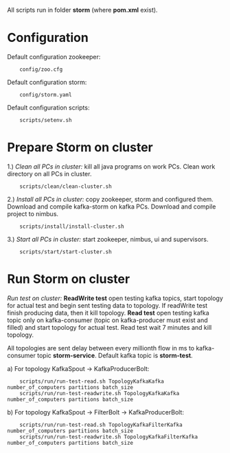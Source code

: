 All scripts run in folder <b>storm</b> (where <b>pom.xml</b> exist).

Configuration
============================

Default configuration zookeeper:

        config/zoo.cfg

Default configuration storm:

        config/storm.yaml

Default configuration scripts:

        scripts/setenv.sh


Prepare Storm on cluster
============================

1.) <i>Clean all PCs in cluster:</i> kill all java programs on work PCs.
Clean work directory on all PCs in cluster.

        scripts/clean/clean-cluster.sh

2.) <i>Install all PCs in cluster:</i> copy zookeeper, storm and configured them.
Download and compile kafka-storm on kafka PCs. Download and compile project to nimbus.

        scripts/install/install-cluster.sh

3.) <i>Start all PCs in cluster:</i> start zookeeper, nimbus, ui and supervisors.

        scripts/start/start-cluster.sh

Run Storm on cluster
============================

<i>Run test on cluster:</i> <b>ReadWrite test</b> open testing kafka topics, start topology for actual test
and begin sent testing data to topology. If readWrite test finish producing data, then it kill topology.
<b>Read test</b> open testing kafka topic only on kafka-consumer (topic on kafka-producer must exist and filled)
and start topology for actual test. Read test wait 7 minutes and kill topology.

All topologies are sent delay between every millionth flow in ms to kafka-consumer topic <b>storm-service</b>.
Default kafka topic is <b>storm-test</b>.

a) For topology KafkaSpout -> KafkaProducerBolt:

        scripts/run/run-test-read.sh TopologyKafkaKafka number_of_computers partitions batch_size
        scripts/run/run-test-readwrite.sh TopologyKafkaKafka number_of_computers partitions batch_size

b) For topology KafkaSpout -> FilterBolt -> KafkaProducerBolt:

        scripts/run/run-test-read.sh TopologyKafkaFilterKafka number_of_computers partitions batch_size
        scripts/run/run-test-readwrite.sh TopologyKafkaFilterKafka number_of_computers partitions batch_size

